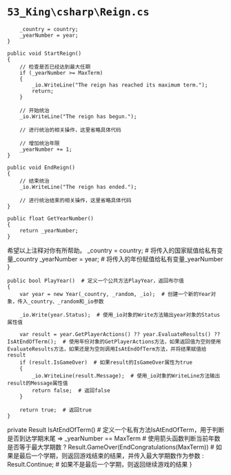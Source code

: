 # `53_King\csharp\Reign.cs`

```
    _country = country;
    _yearNumber = year;
}

public void StartReign()
{
    // 检查是否已经达到最大任期
    if (_yearNumber >= MaxTerm)
    {
        _io.WriteLine("The reign has reached its maximum term.");
        return;
    }

    // 开始统治
    _io.WriteLine("The reign has begun.");

    // 进行统治的相关操作，这里省略具体代码

    // 增加统治年限
    _yearNumber += 1;
}

public void EndReign()
{
    // 结束统治
    _io.WriteLine("The reign has ended.");

    // 进行统治结束的相关操作，这里省略具体代码
}

public float GetYearNumber()
{
    return _yearNumber;
}
```

希望以上注释对你有所帮助。
        _country = country;  # 将传入的国家赋值给私有变量_country
        _yearNumber = year;  # 将传入的年份赋值给私有变量_yearNumber
    }

    public bool PlayYear()  # 定义一个公共方法PlayYear，返回布尔值
    {
        var year = new Year(_country, _random, _io);  # 创建一个新的Year对象，传入_country、_random和_io参数

        _io.Write(year.Status);  # 使用_io对象的Write方法输出year对象的Status属性值

        var result = year.GetPlayerActions() ?? year.EvaluateResults() ?? IsAtEndOfTerm();  # 使用年份对象的GetPlayerActions方法，如果返回值为空则使用EvaluateResults方法，如果还是为空则调用IsAtEndOfTerm方法，并将结果赋值给result
        if (result.IsGameOver)  # 如果result的IsGameOver属性为true
        {
            _io.WriteLine(result.Message);  # 使用_io对象的WriteLine方法输出result的Message属性值
            return false;  # 返回false
        }

        return true;  # 返回true
    }
private Result IsAtEndOfTerm()  # 定义一个私有方法IsAtEndOfTerm，用于判断是否到达学期末尾
    => _yearNumber == MaxTerm  # 使用箭头函数判断当前年数是否等于最大学期数
        ? Result.GameOver(EndCongratulations(MaxTerm))  # 如果是最后一个学期，则返回游戏结束的结果，并传入最大学期数作为参数
        : Result.Continue;  # 如果不是最后一个学期，则返回继续游戏的结果
}
```